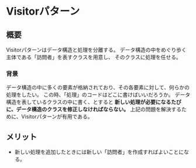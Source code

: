 # Visitorパターン

## 概要

Visitorパターンはデータ構造と処理を分離する。
データ構造の中をめぐり歩く主体である「訪問者」を表すクラスを用意し、
そのクラスに処理を任せる。

### 背景

データ構造の中に多くの要素が格納されており、その各要素に対して、何らかの処理をしたい。
この時、「処理」のコードはどこに書けばいいだろうか。
データ構造を表しているクラスの中に書く、とすると
**新しい処理が必要になるたびに、データ構造のクラスを修正しなければならない。**
上記の問題を解決するために、Visitorパターンが有用である。

## メリット

* 新しい処理を追加したときには新しい「訪問者」を作成すればよいことになる。

